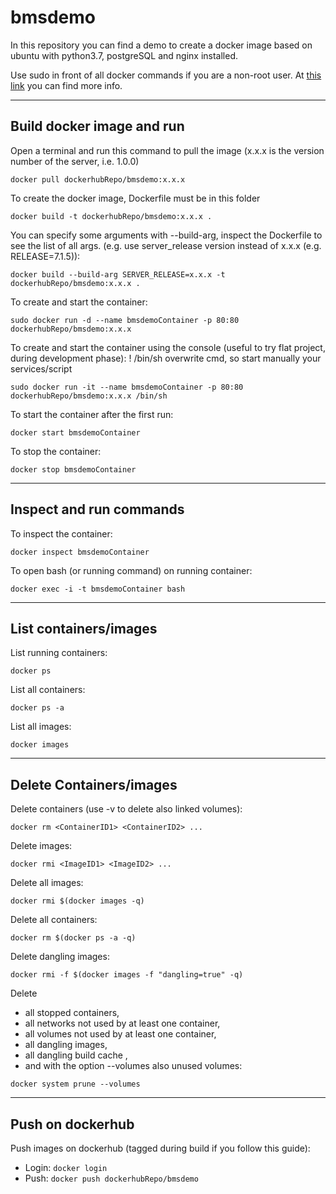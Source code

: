 # bmsdemo

In this repository you can find a demo to create a docker image based on ubuntu 
with python3.7, postgreSQL and nginx installed.

Use sudo in front of all docker commands if you are a non-root user. At [this link](https://docs.docker.com/install/linux/linux-postinstall/) 
you can find more info.
___


## Build docker image and run

Open a terminal and run this command to pull the image (x.x.x is the version number of the server, i.e. 1.0.0)

`docker pull dockerhubRepo/bmsdemo:x.x.x`


To create the docker image, Dockerfile must be in this folder

`docker build -t dockerhubRepo/bmsdemo:x.x.x . `


You can specify some arguments with --build-arg, inspect the Dockerfile to see the list of all args.
(e.g. use server_release version instead of x.x.x (e.g. RELEASE=7.1.5)):

`docker build --build-arg SERVER_RELEASE=x.x.x -t dockerhubRepo/bmsdemo:x.x.x . `


To create and start the container:

`sudo docker run -d --name bmsdemoContainer -p 80:80 dockerhubRepo/bmsdemo:x.x.x`


To create and start the container using the console (useful to try flat project, during development phase):
! /bin/sh overwrite cmd, so start manually your services/script

`sudo docker run -it --name bmsdemoContainer -p 80:80 dockerhubRepo/bmsdemo:x.x.x /bin/sh`


To start the container after the first run:

`docker start bmsdemoContainer`


To stop the container:

`docker stop bmsdemoContainer`
___


## Inspect and run commands

To inspect the container:

`docker inspect bmsdemoContainer`


To open bash (or running command) on running container:

`docker exec -i -t bmsdemoContainer bash`
___


## List containers/images

List running containers:

`docker ps`


List all containers:

`docker ps -a`


List all images:

`docker images`
___


## Delete Containers/images

Delete containers (use -v to delete also linked volumes):

`docker rm <ContainerID1> <ContainerID2> ...`


Delete images:

`docker rmi <ImageID1> <ImageID2> ...`


Delete all images:

`docker rmi $(docker images -q)`


Delete all containers:

`docker rm $(docker ps -a -q)`


Delete dangling images:

`docker rmi -f $(docker images -f "dangling=true" -q)`


Delete  
- all stopped containers,
- all networks not used by at least one container,
- all volumes not used by at least one container,
- all dangling images,
- all dangling build cache ,
- and with the option --volumes also unused volumes:
	
`docker system prune --volumes`
___


## Push on dockerhub

Push images on dockerhub (tagged during build if you follow this guide):
- Login: `docker login`
- Push: `docker push dockerhubRepo/bmsdemo`




